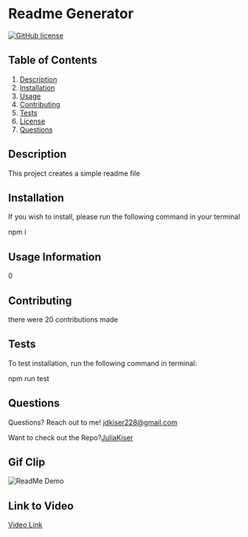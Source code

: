  # Readme Generator
[![GitHub license](https://img.shields.io/github/license/Naereen/StrapDown.js.svg)](https://github.com/Naereen/StrapDown.js/blob/master/LICENSE) 

## Table of Contents
1. [Description](##Description)
2. [Installation](#installation)
3. [Usage](#usage)
4. [Contributing](#contributing)
5. [Tests](#tests)
6. [License](#license)
7. [Questions](#questions)
    
## Description
This project creates a simple readme file
    
## Installation
If you wish to install, please run the following command in your terminal

 
npm i
    
## Usage Information
0
    
## Contributing
there were 20 contributions made

## Tests
To test installation, run the following command in terminal:
  
npm run test



## Questions
Questions? Reach out to me! [jdkiser228@gmail.com](mailto:jdkiser228@gmail.com)
    
Want to check out the Repo?[JuliaKiser](github.com/JuliaKiser)
   
## Gif Clip
![ReadMe Demo](images/generator.gif)

## Link to Video
[Video Link]("https://www.youtube.com/embed/6dME4rkaoxg")
